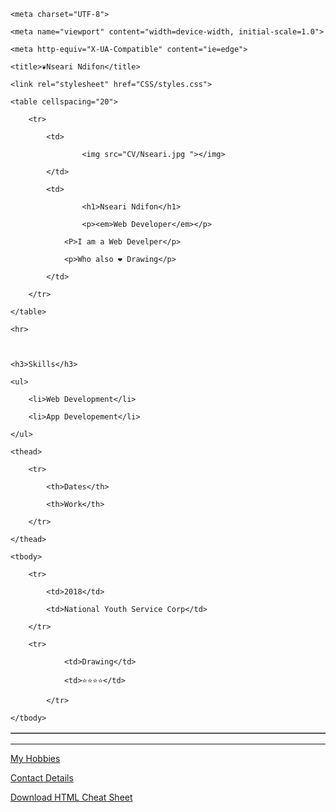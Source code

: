 
<!DOCTYPE html>

<html lang="en">

<head>

    <meta charset="UTF-8">

    <meta name="viewport" content="width=device-width, initial-scale=1.0">

    <meta http-equiv="X-UA-Compatible" content="ie=edge">

    <title>❦Nseari Ndifon</title>

    <link rel="stylesheet" href="CSS/styles.css">

</head>

<body>

    <table cellspacing="20">

        <tr>

            <td>

                    <img src="CV/Nseari.jpg "></img>

            </td>

            <td>

                    <h1>Nseari Ndifon</h1>

                    <p><em>Web Developer</em></p>

                <P>I am a Web Develper</p>

                <p>Who also ❤ Drawing</p>

            </td>

        </tr>

    </table>

    <hr>

    

    <h3>Skills</h3>

    <ul>

        <li>Web Development</li>

        <li>App Developement</li>

    </ul>

    

<table border="px "> 

    <thead>

        <tr>

            <th>Dates</th>

            <th>Work</th>

        </tr>

    </thead>

    <tbody>

        <tr>

            <td>2018</td>

            <td>National Youth Service Corp</td>

        </tr>

        <tr>

                <td>Drawing</td>

                <td>⭐⭐⭐⭐</td>

            </tr>

    </tbody>

</table>

<hr>

<a href="hobbies.htm">My Hobbies</a> 

<a href= "Contact_Me.htm">Contact Details</a>

<a download href="https://web.stanford.edu/group/csp/cs21/htmlcheatsheet.pdf">Download HTML Cheat Sheet</a>

</body>

</html>
